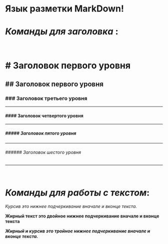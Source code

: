 # Язык разметки __MarkDown__!
# _Команды для заголовка_ :
<br>

#  # Заголовок первого уровня  
## ## Заголовок первого уровня  
### ### Заголовок третьего уровня 
---
#### #### Заголовок четвертого уровня
---
##### ##### Заголовок пятого уровня
---
###### ###### Заголовок шестого уровня ######
----
<br>

# _Команды для работы с текстом_:

_Курсив это нижнее подчеркивание вначале и вконце текста._

__Жирный текст это двойное нижнее подчеркивание вначале и вконце текста__

___Жирный и курсив это тройное нижнее подчеркивание вначале и вконце текста.___